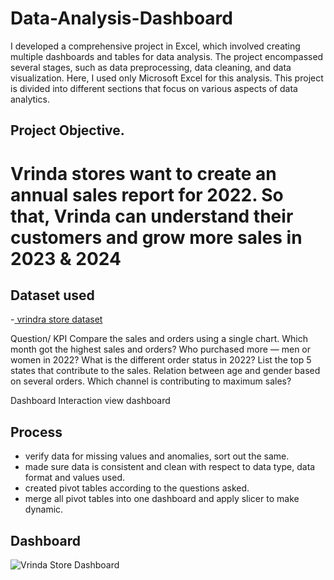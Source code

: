 # Data-Analysis-Dashboard
I developed a comprehensive project in Excel, which involved creating multiple dashboards and tables for data analysis. The project encompassed several stages, such as data preprocessing, data cleaning, and data visualization.
Here, I used only Microsoft Excel for this analysis.
This project is divided into different sections that focus on various aspects of data analytics.

## Project Objective.
# Vrinda stores want to create an annual sales report for 2022. So that, Vrinda can understand their customers and grow more sales in 2023 & 2024

## Dataset used
-<a href="https://github.com/sinha027/Data-Analysis-Dashboard/blob/main/Vrinda%20Store%20Raw%20Data.xlsx"> vrindra store dataset </a>


Question/ KPI
Compare the sales and orders using a single chart.
Which month got the highest sales and orders?
Who purchased more — men or women in 2022?
What is the different order status in 2022?
List the top 5 states that contribute to the sales.
Relation between age and gender based on several orders.
Which channel is contributing to maximum sales?

Dashboard Interaction <a herf="https://github.com/sinha027/Data-Analysis-Dashboard/blob/main/Vrinda%20Store%20Dashboard.png"> view dashboard</a>

## Process
- verify data for missing values and anomalies, sort out the same.
- made sure data is consistent and clean with respect to data type, data format and values used.
- created pivot tables according to the questions asked.
- merge all pivot tables into one dashboard and apply slicer to make dynamic.

## Dashboard 
![Vrinda Store Dashboard](https://github.com/user-attachments/assets/e7b38ac6-db6c-4ee3-b8b5-5db4a281724f)

